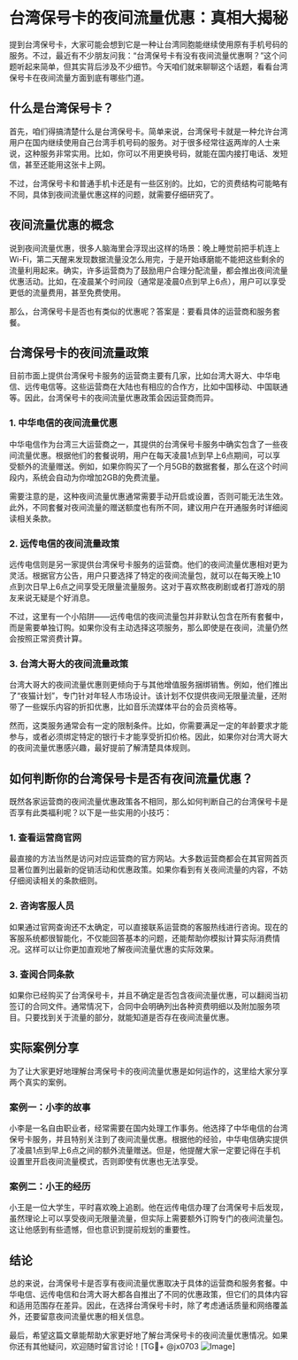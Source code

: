 # 台湾保号卡的夜间流量优惠：真相大揭秘

提到台湾保号卡，大家可能会想到它是一种让台湾同胞能继续使用原有手机号码的服务。不过，最近有不少朋友问我：“台湾保号卡有没有夜间流量优惠啊？”这个问题听起来简单，但其实背后涉及不少细节。今天咱们就来聊聊这个话题，看看台湾保号卡在夜间流量方面到底有哪些门道。

## 什么是台湾保号卡？

首先，咱们得搞清楚什么是台湾保号卡。简单来说，台湾保号卡就是一种允许台湾用户在国内继续使用自己台湾手机号码的服务。对于很多经常往返两岸的人士来说，这种服务非常实用。比如，你可以不用更换号码，就能在国内接打电话、发短信，甚至还能用这张卡上网。

不过，台湾保号卡和普通手机卡还是有一些区别的。比如，它的资费结构可能略有不同，具体到夜间流量优惠这样的问题，就需要仔细研究了。

## 夜间流量优惠的概念

说到夜间流量优惠，很多人脑海里会浮现出这样的场景：晚上睡觉前把手机连上Wi-Fi，第二天醒来发现数据流量没怎么用完，于是开始琢磨能不能把这些剩余的流量利用起来。确实，许多运营商为了鼓励用户合理分配流量，都会推出夜间流量优惠活动。比如，在凌晨某个时间段（通常是凌晨0点到早上6点），用户可以享受更低的流量费用，甚至免费使用。

那么，台湾保号卡是否也有类似的优惠呢？答案是：要看具体的运营商和服务套餐。

## 台湾保号卡的夜间流量政策

目前市面上提供台湾保号卡服务的运营商主要有几家，比如台湾大哥大、中华电信、远传电信等。这些运营商在大陆也有相应的合作方，比如中国移动、中国联通等。因此，台湾保号卡的夜间流量优惠政策会因运营商而异。

### 1. 中华电信的夜间流量优惠

中华电信作为台湾三大运营商之一，其提供的台湾保号卡服务中确实包含了一些夜间流量优惠。根据他们的套餐说明，用户在每天凌晨1点到早上6点期间，可以享受额外的流量赠送。例如，如果你购买了一个月5GB的数据套餐，那么在这个时间段内，系统会自动为你增加2GB的免费流量。

需要注意的是，这种夜间流量优惠通常需要手动开启或设置，否则可能无法生效。此外，不同套餐对夜间流量的赠送额度也有所不同，建议用户在开通服务时详细阅读相关条款。

### 2. 远传电信的夜间流量政策

远传电信则是另一家提供台湾保号卡服务的运营商。他们的夜间流量优惠相对更为灵活。根据官方公告，用户只要选择了特定的夜间流量包，就可以在每天晚上10点到次日早上6点之间享受无限量流量服务。这对于喜欢熬夜刷剧或者打游戏的朋友来说无疑是个好消息。

不过，这里有一个小陷阱——远传电信的夜间流量包并非默认包含在所有套餐中，而是需要单独订购。如果你没有主动选择这项服务，那么即使是在夜间，流量仍然会按照正常资费计算。

### 3. 台湾大哥大的夜间流量政策

台湾大哥大的夜间流量优惠则更倾向于与其他增值服务捆绑销售。例如，他们推出了“夜猫计划”，专门针对年轻人市场设计。该计划不仅提供夜间无限量流量，还附带了一些娱乐内容的折扣优惠，比如音乐流媒体平台的会员资格等。

然而，这类服务通常会有一定的限制条件。比如，你需要满足一定的年龄要求才能参与，或者必须绑定特定的银行卡才能享受折扣价格。因此，如果你对台湾大哥大的夜间流量优惠感兴趣，最好提前了解清楚具体规则。

## 如何判断你的台湾保号卡是否有夜间流量优惠？

既然各家运营商的夜间流量优惠政策各不相同，那么如何判断自己的台湾保号卡是否享有此类福利呢？以下是一些实用的小技巧：

### 1. 查看运营商官网

最直接的方法当然是访问对应运营商的官方网站。大多数运营商都会在其官网首页显著位置列出最新的促销活动和优惠政策。如果你看到有关夜间流量的内容，不妨仔细阅读相关的条款细则。

### 2. 咨询客服人员

如果通过官网查询还不太确定，可以直接联系运营商的客服热线进行咨询。现在的客服系统都很智能化，不仅能回答基本的问题，还能帮助你模拟计算实际消费情况。这样可以让你更加直观地了解夜间流量优惠的实际效果。

### 3. 查阅合同条款

如果你已经购买了台湾保号卡，并且不确定是否包含夜间流量优惠，可以翻阅当初签订的合同文件。通常情况下，合同中会明确列出各种资费明细以及附加服务项目。只要找到关于流量的部分，就能知道是否存在夜间流量优惠。

## 实际案例分享

为了让大家更好地理解台湾保号卡的夜间流量优惠是如何运作的，这里给大家分享两个真实的案例。

### 案例一：小李的故事

小李是一名自由职业者，经常需要在国内处理工作事务。他选择了中华电信的台湾保号卡服务，并且特别关注到了夜间流量优惠。根据他的经验，中华电信确实提供了凌晨1点到早上6点之间的额外流量赠送。但是，他提醒大家一定要记得在手机设置里开启夜间流量模式，否则即使有优惠也无法享受。

### 案例二：小王的经历

小王是一位大学生，平时喜欢晚上追剧。他在远传电信办理了台湾保号卡后发现，虽然理论上可以享受夜间无限量流量，但实际上需要额外订购专门的夜间流量包。这让他感到有些遗憾，但也意识到提前规划的重要性。

## 结论

总的来说，台湾保号卡是否享有夜间流量优惠取决于具体的运营商和服务套餐。中华电信、远传电信和台湾大哥大都各自推出了不同的优惠政策，但它们的具体内容和适用范围存在差异。因此，在选择台湾保号卡时，除了考虑通话质量和网络覆盖外，还要留意夜间流量优惠的相关信息。

最后，希望这篇文章能帮助大家更好地了解台湾保号卡的夜间流量优惠情况。如果你还有其他疑问，欢迎随时留言讨论！[TG💪+ @jx0703 ![Image](https://github.com/user-attachments/assets/dbca1d08-cadb-493c-b0ec-ad6f7a83f270)]